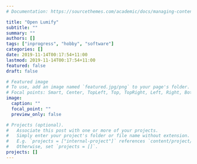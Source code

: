 ```yaml
---
# Documentation: https://sourcethemes.com/academic/docs/managing-content/

title: "Open Lumify"
subtitle: ""
summary: ""
authors: []
tags: ["inprogress", "hobby", "software"]
categories: []
date: 2019-11-14T00:17:54+11:00
lastmod: 2019-11-14T00:17:54+11:00
featured: false
draft: false

# Featured image
# To use, add an image named `featured.jpg/png` to your page's folder.
# Focal points: Smart, Center, TopLeft, Top, TopRight, Left, Right, BottomLeft, Bottom, BottomRight.
image:
  caption: ""
  focal_point: ""
  preview_only: false

# Projects (optional).
#   Associate this post with one or more of your projects.
#   Simply enter your project's folder or file name without extension.
#   E.g. `projects = ["internal-project"]` references `content/project/deep-learning/index.md`.
#   Otherwise, set `projects = []`.
projects: []
---
```

